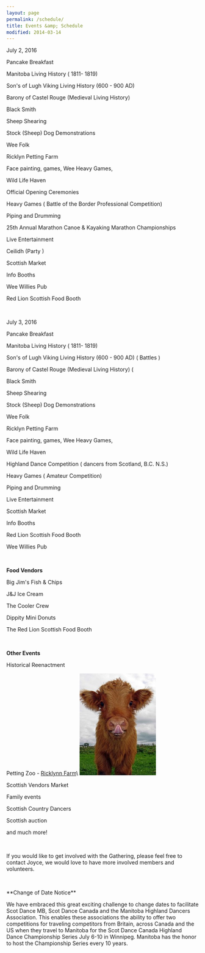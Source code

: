 ```yaml
---
layout: page
permalink: /schedule/
title: Events &amp; Schedule
modified: 2014-03-14
---
```


<div class="pagination" markdown="1">

<div class="entry-title">July 2, 2016</div>

Pancake Breakfast

Manitoba Living History ( 1811- 1819)

Son's of Lugh Viking Living History (600 - 900 AD)

Barony of Castel Rouge (Medieval Living History)

Black Smith

Sheep Shearing

Stock (Sheep) Dog Demonstrations

Wee Folk

Ricklyn Petting Farm

Face painting, games, Wee Heavy Games,

Wild Life Haven

Official Opening Ceremonies

Heavy Games ( Battle of the Border Professional Competition)

Piping and Drumming

25th Annual Marathon Canoe & Kayaking Marathon Championships

Live Entertainment

Ceilidh (Party )

Scottish Market

Info Booths

Wee Willies Pub

Red Lion Scottish Food Booth

&nbsp;

<div class="entry-title">July 3, 2016</div>

Pancake Breakfast

Manitoba Living History ( 1811- 1819)

Son's of Lugh Viking Living History (600 - 900 AD) ( Battles )

Barony of Castel Rouge (Medieval Living History) (

Black Smith

Sheep Shearing

Stock (Sheep) Dog Demonstrations

Wee Folk

Ricklyn Petting Farm

Face painting, games, Wee Heavy Games,

Wild Life Haven

Highland Dance Competition ( dancers from Scotland, B.C. N.S.)

Heavy Games ( Amateur Competition)

Piping and Drumming

Live Entertainment

Scottish Market

Info Booths

Red Lion Scottish Food Booth

Wee Willies Pub

&nbsp;

**Food Vendors**

Big Jim's Fish & Chips

J&J Ice Cream

The Cooler Crew

Dippity Mini Donuts

The Red Lion Scottish Food Booth

&nbsp;


**Other Events**

Historical Reenactment

Petting Zoo - <a href="http://www.ricklynfarm.com">Ricklynn Farm</a>\\
<a href="http://www.ricklynfarm.com">![Alt Cure Highland Coo](/images/cute-highland-cow.jpg)</a>

Scottish Vendors Market

Family events

Scottish Country Dancers

Scottish auction

and much more!

&nbsp;

If you would like to get involved with the Gathering, please feel free to contact Joyce, we would love to have more involved members and volunteers.

&nbsp;


<div id="date-change"></div>
**Change of Date Notice**

We have embraced this great exciting challenge to change dates to facilitate
Scot Dance MB, Scot Dance Canada and the Manitoba Highland Dancers Association.
This enables these associations the ability to offer two competitions for
traveling competitors from Britain, across Canada and the US when they travel to
Manitoba for the Scot Dance Canada Highland Dance Championship Series  July 6-10
in Winnipeg.   Manitoba has the honor to host the Championship Series every 10
years.
</div>
